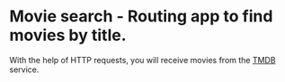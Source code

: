# Movie search - Routing app to find movies by title.

With the help of HTTP requests, you will receive movies from the [TMDB](https://www.themoviedb.org/) service.
